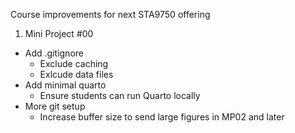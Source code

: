 Course improvements for next STA9750 offering

1. Mini Project #00
  - Add .gitignore
    - Exclude caching
    - Exlcude data files
  - Add minimal quarto
    - Ensure students can run Quarto locally
  - More git setup
    - Increase buffer size to send large figures in MP02 and later

